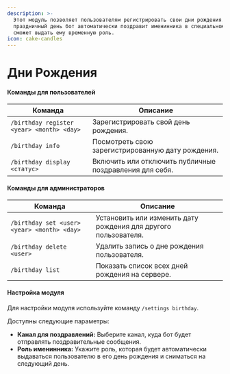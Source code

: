 ```yaml
---
description: >-
  Этот модуль позволяет пользователям регистрировать свои дни рождения. В
  праздничный день бот автоматически поздравит именинника в специальном канале и
  сможет выдать ему временную роль.
icon: cake-candles
---
```


# Дни Рождения

#### Команды для пользователей

| Команда                                   | Описание                                                |
| ----------------------------------------- | ------------------------------------------------------- |
| `/birthday register <year> <month> <day>` | Зарегистрировать свой день рождения.                    |
| `/birthday info`                          | Посмотреть свою зарегистрированную дату рождения.       |
| `/birthday display <статус>`              | Включить или отключить публичные поздравления для себя. |

#### Команды для администраторов

| Команда                                     | Описание                                                        |
| ------------------------------------------- | --------------------------------------------------------------- |
| `/birthday set <user> <year> <month> <day>` | Установить или изменить дату рождения для другого пользователя. |
| `/birthday delete <user>`                   | Удалить запись о дне рождения пользователя.                     |
| `/birthday list`                            | Показать список всех дней рождения на сервере.                  |

#### Настройка модуля

Для настройки модуля используйте команду `/settings birthday`.

Доступны следующие параметры:

* **Канал для поздравлений:** Выберите канал, куда бот будет отправлять поздравительные сообщения.
* **Роль именинника:** Укажите роль, которая будет автоматически выдаваться пользователю в его день рождения и сниматься на следующий день.
